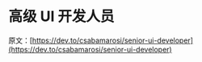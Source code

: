 # 高级 UI 开发人员

原文：[https://dev.to/csabamarosi/senior-ui-developer](https://dev.to/csabamarosi/senior-ui-developer)